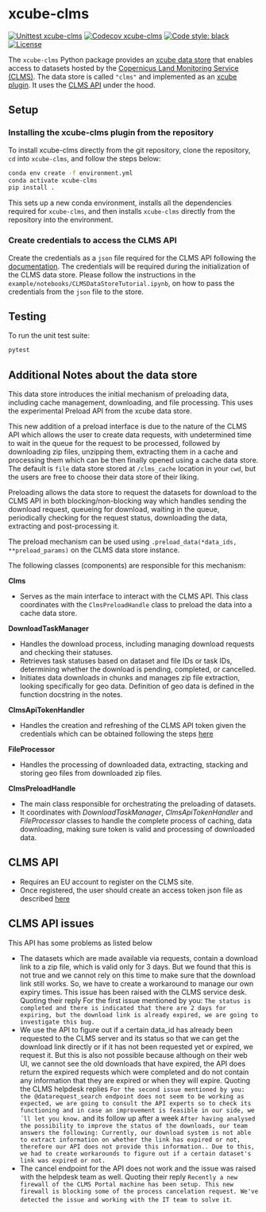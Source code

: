# xcube-clms

[![Unittest xcube-clms](https://github.com/xcube-dev/xcube-clms/actions/workflows/unittest.yml/badge.svg)](https://github.com/xcube-dev/xcube-clms/actions/workflows/unittest.yml)
[![Codecov xcube-clms](https://codecov.io/gh/xcube-dev/xcube-clms/graph/badge.svg?token=n6X9zQIkXb)](https://codecov.io/gh/xcube-dev/xcube-clms)
[![Code style: black](https://img.shields.io/badge/code%20style-black-000000.svg)](https://github.com/psf/black)
[![License](https://img.shields.io/github/license/dcs4cop/xcube-smos)](https://github.com/xcube-dev/xcube-clms/blob/main/LICENSE)

The `xcube-clms` Python package provides an
[xcube data store](https://xcube.readthedocs.io/en/latest/api.html#data-store-framework)
that enables access to datasets hosted by the
[Copernicus Land Monitoring Service (CLMS)](https://land.copernicus.eu/en).
The data store is called `"clms"` and implemented as
an [xcube plugin](https://xcube.readthedocs.io/en/latest/plugins.html).
It uses the [CLMS API](https://eea.github.io/clms-api-docs/introduction.html)
under the hood.

## Setup <a name="setup"></a>

### Installing the xcube-clms plugin from the repository <a name="install_source"></a>

To install xcube-clms directly from the git repository, clone the repository,
`cd` into `xcube-clms`, and follow the steps below:

```bash
conda env create -f environment.yml
conda activate xcube-clms
pip install .
```

This sets up a new conda environment, installs all the dependencies required
for `xcube-clms`, and then installs `xcube-clms` directly from the repository
into the environment.

### Create credentials to access the CLMS API

Create the credentials as a `json` file required for the CLMS API following
the [documentation](https://eea.github.io/clms-api-docs/authentication.html).
The credentials will be required during the initialization of the CLMS data
store. Please follow the instructions in the
`example/notebooks/CLMSDataStoreTutorial.ipynb`,
on how to pass the credentials from the `json` file to the store.

## Testing <a name="testing"></a>

To run the unit test suite:

```bash
pytest
```

## Additional Notes about the data store

This data store introduces the initial mechanism of preloading data, including
cache management, downloading, and file processing.
This uses the experimental Preload API from the xcube data store.

This new addition of a preload interface is due to the nature of the CLMS API
which allows the user to create data requests, with undetermined time to wait in
the queue for the request to be processed, followed by downloading zip files,
unzipping them, extracting them in a cache and processing them which can be then
finally opened using a cache data store.
The default is `file` data store stored at `/clms_cache` location in your `cwd`,
but the users are free to choose their data store of their liking.

Preloading allows the data store to request the datasets for download to the
CLMS API in both blocking/non-blocking way which handles sending the download
request, queueing for download, waiting in the queue, periodically checking for
the request status, downloading the data, extracting and post-processing it.

The preload mechanism can be used using
`.preload_data(*data_ids, **preload_params)` on the CLMS data store instance.

The following classes (components) are responsible for this mechanism:

**Clms**

- Serves as the main interface to interact with the CLMS API. This class
  coordinates with the `ClmsPreloadHandle` class to preload the data into a
  cache data store.

**DownloadTaskManager**

- Handles the download process, including managing download requests and
  checking their statuses.
- Retrieves task statuses based on dataset and file IDs or task IDs, determining
  whether the download is pending, completed, or cancelled.
- Initiates data downloads in chunks and manages zip file extraction, looking
  specifically for geo data. Definition of geo data is defined in the function
  docstring in the notes.

**ClmsApiTokenHandler**

- Handles the creation and refreshing of the CLMS API token given the
  credentials which can be obtained following the
  steps [here](https://eea.github.io/clms-api-docs/authentication.html)

**FileProcessor**

- Handles the processing of downloaded data, extracting, stacking and
  storing geo files from downloaded zip files.

**ClmsPreloadHandle**

- The main class responsible for orchestrating the preloading of datasets.
- It coordinates with _DownloadTaskManager_,
  _ClmsApiTokenHandler_ and _FileProcessor_ classes to handle the complete
  process of caching, data downloading, making sure token is valid and
  processing of downloaded data.

## CLMS API

- Requires an EU account to register on the CLMS site.
- Once registered, the user should create an access token json file as
  described [here](https://eea.github.io/clms-api-docs/authentication.html)

## CLMS API issues

This API has some problems as listed below

- The datasets which are made available via requests, contain a download link to
  a zip file, which is valid only for 3 days. But we found that this is not true
  and we cannot rely on this time to make sure that the download link still
  works. So, we have to create a workaround to manage our own expiry times. This
  issue has been raised with the CLMS service desk. Quoting their reply For the
  first issue mentioned by you:
  `The status is completed and there is indicated that there are 2 days for expiring, but the download link is already expired, we are going to investigate this bug.`
- We use the API to figure out if a certain data_id has already been requested
  to the CLMS server and its status so that we can get the download link
  directly or if it has not been requested yet or expired, we request it. But
  this is also not possible because although on their web UI, we cannot see the
  old downloads that have expired, the API does return the expired requests
  which were completed and do not contain any information that they are expired
  or when they will expire. Quoting the CLMS helpdesk replies
  `For the second issue mentioned by you: the @datarequest_search endpoint does not seem to be working as expected, we are going to consult the API experts so to check its functioning and in case an improvement is feasible in our side, we´ll let you know.`
  and its follow up after a week
  `After having analysed the possibility to improve the status of the downloads, our team answers the following: Currently, our download system is not able to extract information on whether the link has expired or not, therefore our API does not provide this information.. Due to this, we had to create workarounds to figure out if a certain dataset's link was expired or not.`
- The cancel endpoint for the API does not work and the issue was raised with
  the helpdesk team as well. Quoting their reply
  `Recently a new firewall of the CLMS Portal machine has been setup. This new firewall is blocking some of the process cancelation request. We've detected the issue and working with the IT team to solve it`.

